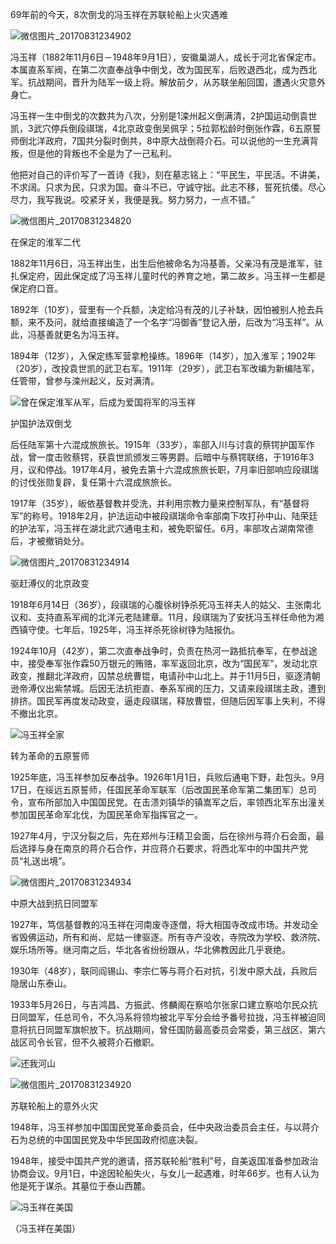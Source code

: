 69年前的今天，8次倒戈的冯玉祥在苏联轮船上火灾遇难

![微信图片_20170831234902](微信图片_20170831234902.jpg)

冯玉祥（1882年11月6日－1948年9月1日），安徽巢湖人，成长于河北省保定市。本属直系军阀，在第二次直奉战争中倒戈，改为国民军，后败退西北，成为西北军。抗战期间，晋升为陆军一级上将。解放前夕，从苏联坐船回国，遭遇火灾意外身亡。

冯玉祥一生中倒戈的次数共为八次，分别是1滦州起义倒满清，2护国运动倒袁世凯，3武穴停兵倒段祺瑞，4北京政变倒吴佩孚；5拉郭松龄时倒张作霖，6五原誓师倒北洋政府，7国共分裂时倒共，8中原大战倒蒋介石。可以说他的一生充满背叛，但是他的背叛也不全是为了一己私利。

他把对自己的评价写了一首诗《我》，刻在墓志铭上：“平民生，平民活。不讲美，不求阔。只求为民，只求为国。奋斗不已，守诚守拙。此志不移，誓死抗倭。尽心尽力，我写我说。咬紧牙关，我便是我。努力努力，一点不错。”

![微信图片_20170831234820](微信图片_20170831234820.jpg)

在保定的淮军二代

1882年11月6日，冯玉祥出生，出生后他被命名为冯基善。父亲冯有茂是淮军，驻扎保定府，因此保定成了冯玉祥儿童时代的养育之地，第二故乡。冯玉祥一生都是保定府口音。

1892年（10岁），营里有一个兵额，决定给冯有茂的儿子补缺，因怕被别人抢去兵额，来不及问，就给直接编造了一个名字“冯御香”登记入册，后改为“冯玉祥”。从此，冯基善就更名为冯玉祥。

1894年（12岁），入保定练军营拿枪操练。1896年（14岁），加入淮军；1902年（20岁），改投袁世凯的武卫右军。1911年（29岁），武卫右军改编为新编陆军，任管带，曾参与滦州起义，反对满清。

![曾在保定淮军从军，后成为爱国将军的冯玉祥](曾在保定淮军从军，后成为爱国将军的冯玉祥.jpg)

护国护法双倒戈

后任陆军第十六混成旅旅长。1915年（33岁），率部入川与讨袁的蔡锷护国军作战，曾一度击败蔡锷，获袁世凯颁发三等男爵。后暗中与蔡锷联络，于1916年3月，议和停战。1917年4月，被免去第十六混成旅旅长职，7月率旧部响应段祺瑞的讨伐张勋复辟，复任第十六混成旅旅长。

1917年（35岁），皈依基督教并受洗，并利用宗教力量来控制军队，有“基督将军”的称号。1918年2月，护法运动中被段祺瑞命令率部南下攻打孙中山、陆荣廷的护法军，冯玉祥在湖北武穴通电主和，被免职留任。6月，率部攻占湖南常德后，才被撤销处分。

![微信图片_20170831234914](微信图片_20170831234914.jpg)

驱赶溥仪的北京政变

1918年6月14日（36岁），段祺瑞的心腹徐树铮杀死冯玉祥夫人的姑父、主张南北议和、支持直系军阀的北洋元老陆建章。11月，段祺瑞为了安抚冯玉祥任命他为湘西镇守使。七年后，1925年，冯玉祥杀死徐树铮为陆报仇。

1924年10月（42岁），第二次直奉战争时，负责在热河一路抵抗奉军，在参战途中，接受奉军张作霖50万银元的贿赂，率军返回北京，改为“国民军”，发动北京政变，推翻北洋政府，囚禁总统曹锟，电请孙中山北上。并于11月5日，驱逐清朝逊帝溥仪出紫禁城。后因无法抗拒直、奉系军阀的压力，又请来段祺瑞主政，遭到排挤。国民军再度发动政变，逼走段祺瑞，释放曹锟，但随后因军事上失利，不得不撤出北京。

![冯玉祥全家](冯玉祥全家.jpg)

转为革命的五原誓师

1925年底，冯玉祥参加反奉战争。1926年1月1日，兵败后通电下野，赴包头。9月17日，在绥远五原誓师，任国民革命军联军（后改国民革命军第二集团军）总司令，宣布所部加入中国国民党。在击溃刘镇华的镇嵩军之后，率领西北军东出潼关参加国民革命军北伐，为国民革命军指挥官之一。

1927年4月，宁汉分裂之后，先在郑州与汪精卫会面，后在徐州与蒋介石会面，最后选择与身在南京的蒋介石合作，并应蒋介石要求，将西北军中的中国共产党员“礼送出境”。

![微信图片_20170831234934](微信图片_20170831234934.jpg)

中原大战到抗日同盟军

1927年，笃信基督教的冯玉祥在河南废寺逐僧，将大相国寺改成市场。并发动全省毁佛运动，所有和尚、尼姑一律驱逐。所有寺产没收，寺院改为学校、救济院、娱乐场所等。继河南之后，华北各省纷纷跟从，华北佛教因此几乎衰绝。

1930年（48岁），联同阎锡山、李宗仁等与蒋介石对抗，引发中原大战，兵败后隐居山东泰山。

1933年5月26日，与吉鸿昌、方振武、佟麟阁在察哈尔张家口建立察哈尔民众抗日同盟军，任总司令，不久冯系将领均被北平军分会给予番号拉拢，冯玉祥被迫同意将抗日同盟军旗帜放下。抗战期间，曾任国防最高委员会常委，第三战区、第六战区司令长官，但不久被蒋介石撤职。

![还我河山](还我河山.jpg)

![微信图片_20170831234920](微信图片_20170831234920.jpg)

苏联轮船上的意外火灾

1948年，冯玉祥参加中国国民党革命委员会，任中央政治委员会主任，与以蒋介石为总统的中国国民党及中华民国政府彻底决裂。

1948年，接受中国共产党的邀请，搭苏联轮船“胜利”号，自美返国准备参加政治协商会议。9月1日，中途因轮船失火，与女儿一起遇难，时年66岁。也有人认为他是死于谋杀。其墓位于泰山西麓。

![冯玉祥在美国](冯玉祥在美国.jpg)

（冯玉祥在美国）
